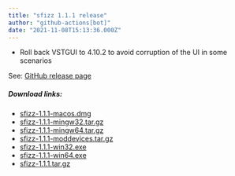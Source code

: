 ```yaml
---
title: "sfizz 1.1.1 release"
author: "github-actions[bot]"
date: "2021-11-08T15:13:36.000Z"
---
```

- Roll back VSTGUI to 4.10.2 to avoid corruption of the UI in some scenarios

See: [GitHub release page](https://github.com/sfztools/sfizz/releases/tag/1.1.1)

##### Download links:
- [sfizz-1.1.1-macos.dmg](https://github.com/sfztools/sfizz/releases/download/1.1.1/sfizz-1.1.1-macos.dmg)
- [sfizz-1.1.1-mingw32.tar.gz](https://github.com/sfztools/sfizz/releases/download/1.1.1/sfizz-1.1.1-mingw32.tar.gz)
- [sfizz-1.1.1-mingw64.tar.gz](https://github.com/sfztools/sfizz/releases/download/1.1.1/sfizz-1.1.1-mingw64.tar.gz)
- [sfizz-1.1.1-moddevices.tar.gz](https://github.com/sfztools/sfizz/releases/download/1.1.1/sfizz-1.1.1-moddevices.tar.gz)
- [sfizz-1.1.1-win32.exe](https://github.com/sfztools/sfizz/releases/download/1.1.1/sfizz-1.1.1-win32.exe)
- [sfizz-1.1.1-win64.exe](https://github.com/sfztools/sfizz/releases/download/1.1.1/sfizz-1.1.1-win64.exe)
- [sfizz-1.1.1.tar.gz](https://github.com/sfztools/sfizz/releases/download/1.1.1/sfizz-1.1.1.tar.gz)